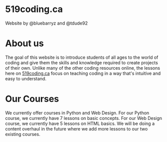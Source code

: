 # 519coding.ca
Website by @bluebarryz and @tdude92

<h1>About us</h1>

The goal of this website is to introduce students of all ages to the world of coding and give them the skills and knowledge required to create projects of their own. Unlike many of the other coding resources online, the lessons here on <a href="https://519coding.ca" target="_blank">519coding.ca</a> focus on teaching coding in a way that's intuitive and easy to understand.

<h1>Our Courses</h1>

We currently offer courses in Python and Web Design. For our Python course, we currently have 7 lessons on basic concepts. For our Web Design course, we currently have 5 lessons on HTML basics. We will be doing a content overhaul in the future where we add more lessons to our two existing courses.

